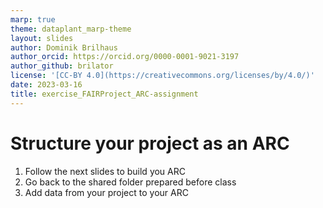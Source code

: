 ```yaml
---
marp: true
theme: dataplant_marp-theme
layout: slides
author: Dominik Brilhaus
author_orcid: https://orcid.org/0000-0001-9021-3197
author_github: brilator
license: '[CC-BY 4.0](https://creativecommons.org/licenses/by/4.0/)'
date: 2023-03-16
title: exercise_FAIRProject_ARC-assignment
---
```


# Structure your project as an ARC

1. Follow the next slides to build you ARC
1. Go back to the shared folder prepared before class
1. Add data from your project to your ARC
